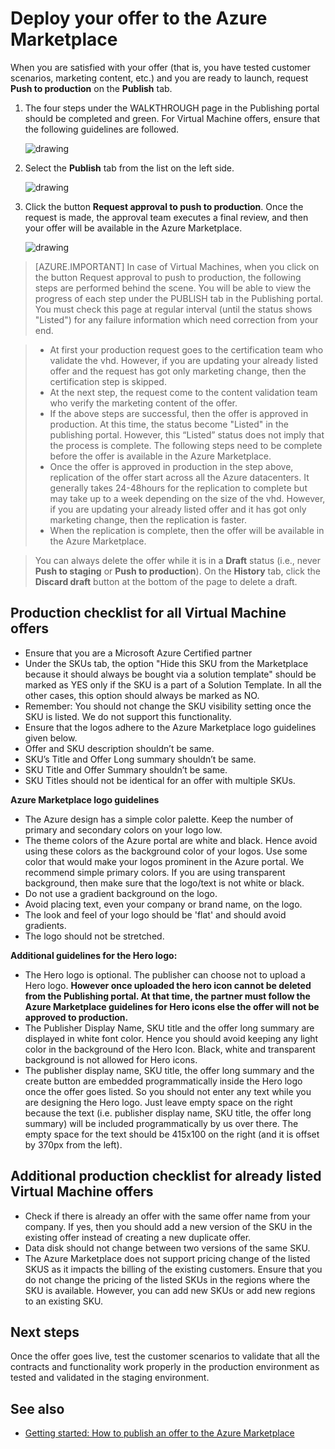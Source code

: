 <properties
   pageTitle="Deploy your offer to the Azure Marketplace | Microsoft Azure"
   description="Learn about and walk through the instructions to deploy your offer--virtual machine image, developer service, data service, etc.--to the Azure Marketplace."
   services="marketplace-publishing"
   documentationCenter=""
   authors="HannibalSII"
   manager="hascipio"
   editor=""/>

<tags
   ms.service="marketplace"
   ms.devlang="na"
   ms.topic="article"
   ms.tgt_pltfrm="na"
   ms.workload="na"
   ms.date="08/02/2016"
   ms.author="hascipio" />

# <a name="deploy-your-offer-to-the-azure-marketplace"></a>Deploy your offer to the Azure Marketplace
When you are satisfied with your offer (that is, you have tested customer scenarios, marketing content, etc.) and you are ready to launch, request **Push to production** on the **Publish** tab.  

1. The four steps under the WALKTHROUGH page in the Publishing portal should be completed and green. For Virtual Machine offers, ensure that the following guidelines are followed.

    ![drawing][img-pubportal-walkthru-checked]

2. Select the **Publish** tab from the list on the left side.

    ![drawing][img-pubportal-menu-publish]

3. Click the button **Request approval to push to production**. Once the request is made, the approval team executes a final review, and then your offer will be available in the Azure Marketplace.

    ![drawing][img-pubportal-publish-pushproduction]

>[AZURE.IMPORTANT] In case of Virtual Machines, when you click on the button Request approval to push to production, the following steps are performed behind the scene. You will be able to view the progress of each step under the PUBLISH tab in the Publishing portal. You must check this page at regular interval (until the status shows "Listed") for any failure information which need correction from your end.

> - At first your production request goes to the certification team who validate the vhd. However, if you are updating your already listed offer and the request has got only marketing change, then the certification step is skipped.
> - At the next step, the request come to the content validation team who verify the marketing content of the offer.
> - If the above steps are successful, then the offer is approved in production. At this time, the status become "Listed" in the publishing portal. However, this “Listed” status does not imply that the process is complete. The following steps need to be complete before the offer is available in the Azure Marketplace.
> - Once the offer is approved in production in the step above, replication of the offer start across all the Azure datacenters. It generally takes 24-48hours for the replication to complete but may take up to a week depending on the size of the vhd. However, if you are updating your already listed offer and it has got only marketing change, then the replication is faster.
> - When the replication is complete, then the offer will be available in the Azure Marketplace.

> You can always delete the offer while it is in a **Draft** status (i.e., never **Push to staging** or **Push to production**). On the **History** tab, click the **Discard draft** button at the bottom of the page to delete a draft.


## <a name="production-checklist-for-all-virtual-machine-offers"></a>Production checklist for all Virtual Machine offers

- Ensure that you are a Microsoft Azure Certified partner
- Under the SKUs tab, the option "Hide this SKU from the Marketplace because it should always be bought via a solution template" should be marked as YES only if the SKU is a part of a Solution Template. In all the other cases, this option should always be marked as NO.
- Remember: You should not change the SKU visibility setting once the SKU is listed. We do not support this functionality.
- Ensure that the logos adhere to the Azure Marketplace logo guidelines given below.
- Offer and SKU description shouldn’t be same.
- SKU’s Title and Offer Long summary shouldn’t be same.
- SKU Title and Offer Summary shouldn’t be same.
- SKU Titles should not be identical for an offer with multiple SKUs.

**Azure Marketplace logo guidelines**

- The Azure design has a simple color palette. Keep the number of primary and secondary colors on your logo low.
- The theme colors of the Azure portal are white and black. Hence avoid using these colors as the background color of your logos. Use some color that would make your logos prominent in the Azure portal. We recommend simple primary colors. If you are using transparent background, then make sure that the logo/text is not white or black.
- Do not use a gradient background on the logo.
- Avoid placing text, even your company or brand name, on the logo.
- The look and feel of your logo should be 'flat' and should avoid gradients.
- The logo should not be stretched.

**Additional guidelines for the Hero logo:**

- The Hero logo is optional. The publisher can choose not to upload a Hero logo. **However once uploaded the hero icon cannot be deleted from the Publishing portal. At that time, the partner must follow the Azure Marketplace guidelines for Hero icons else the offer will not be approved to production.**
- The Publisher Display Name, SKU title and the offer long summary are displayed in white font color. Hence you should avoid keeping any light color in the background of the Hero Icon. Black, white and transparent background is not allowed for Hero icons.
- The publisher display name, SKU title, the offer long summary and the create button are embedded programmatically inside the Hero logo once the offer goes listed. So you should not enter any text while you are designing the Hero logo. Just leave empty space on the right because the text (i.e. publisher display name, SKU title, the offer long summary) will be included programmatically by us over there. The empty space for the text should be 415x100 on the right (and it is offset by 370px from the left).


## <a name="additional-production-checklist-for-already-listed-virtual-machine-offers"></a>Additional production checklist for already listed Virtual Machine offers

- Check if there is already an offer with the same offer name from your company. If yes, then you should add a new version of the SKU in the existing offer instead of creating a new duplicate offer.
- Data disk should not change between two versions of the same SKU.
- The Azure Marketplace does not support pricing change of the listed SKUS as it impacts the billing of the existing customers. Ensure that you do not change the pricing of the listed SKUs in the regions where the SKU is available. However, you can add new SKUs or add new regions to an existing SKU.


## <a name="next-steps"></a>Next steps
Once the offer goes live, test the customer scenarios to validate that all the contracts and functionality work properly in the production environment as tested and validated in the staging environment.

## <a name="see-also"></a>See also
- [Getting started: How to publish an offer to the Azure Marketplace](marketplace-publishing-getting-started.md)

[img-pubportal-walkthru-checked]:media/marketplace-publishing-push-to-production/pubportal-walkthru-checked.png
[img-pubportal-menu-publish]:media/marketplace-publishing-push-to-production/pubportal-menu-publish.png
[img-pubportal-publish-pushproduction]:media/marketplace-publishing-push-to-production/pubportal-publish-pushproduction.png
